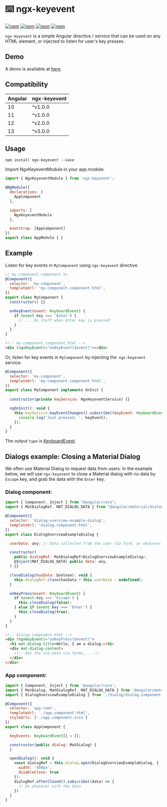 # ⌨️ ngx-keyevent

[![npm](https://img.shields.io/npm/v/ngx-keyevent.svg)](https://www.npmjs.com/package/ngx-keyevent)
[![npm](https://img.shields.io/bundlephobia/min/ngx-keyevent)](https://www.npmjs.com/package/ngx-keyevent)
[![npm](https://img.shields.io/travis/com/yiqu/ngx-keyevent/master)](https://app.travis-ci.com/github/yiqu/ngx-keyevent)
[![npm](https://img.shields.io/npm/dt/ngx-keyevent?color=%23006600&logoColor=%23006600)](https://www.npmjs.com/package/ngx-keyevent)

`ngx-keyevent` is a simple Angular directive / service that can be used on any HTML element, or injected to listen for user's key presses.

## Demo

A demo is available at [here](https://yiqu.github.io/ngx-keyevent/).

## Compatibility

| Angular    | ngx-keyevent |
| -----------| ----------- |
| 10         | ^v1.0.0       |
| 11         | ^v1.0.0        |
| 12         | ^v2.0.0        |
| 13         | ^v3.0.0        |

## Usage

```
npm install ngx-keyevent --save
```

Import NgxKeyeventModule in your app.module:

```javascript
import { NgxKeyeventModule } from 'ngx-keyevent';

@NgModule({
  declarations: [
    AppComponent
  ],

  imports: [
    NgxKeyeventModule
  ],

  bootstrap: [AppComponent]
})
export class AppModule { }
```

## Example

Listen for key events in `MyComponent` using `ngx-keyevent` directive.

```javascript
// my-component.component.ts
@Component({
  selector: 'my-component',
  templateUrl: 'my-component.component.html',
})
export class MyComponent {
  constructor() {}

  onKeyEvent(event: KeyboardEvent) {
    if (event.key === 'Enter') {
      // ... Do stuff when Enter key is pressed
    }
  }
}
```

```html
<!-- my-component.component.html -->
<div (ngxKeyEvent)="onKeyEvent($event)"></div>
```

Or, listen for key events in `MyComponent` by injecting the` ngx-keyevent` service:

```javascript
@Component({
  selector: 'my-component',
  templateUrl: 'my-component.component.html',
})
export class MyComponent implements OnInit {
  
  constructor(private keyService: NgxKeyeventService) {}

  ngOnInit(): void {
    this.keyService.keyEventChanges().subscribe((keyEvent: KeyboardEvent) => {
      console.log('Just pressed: ', keyEvent);
    });
  }
}
```

The output `type` is [KeyboardEvent](https://developer.mozilla.org/en-US/docs/Web/API/KeyboardEvent).


## Dialogs example: Closing a Material Dialog 

We often use Material Dialog to request data from users. In the example below, we will use `ngx-keyevent` to close a Material dialog with no data
by `Escape` key, and grab the data with the `Enter` key. 


### Dialog component:
```javascript
import { Component, Inject } from "@angular/core";
import { MatDialogRef, MAT_DIALOG_DATA } from "@angular/material/dialog";

@Component({
  selector: 'dialog-overview-example-dialog',
  templateUrl: 'dialog.component.html',
})
export class DialogOverviewExampleDialog {

  userData: any; // Data collected from the user via form, or whatever.

  constructor(
    public dialogRef: MatDialogRef<DialogOverviewExampleDialog>,
    @Inject(MAT_DIALOG_DATA) public data: any,
  ) {}

  closeDialog(hasData: boolean): void {
    this.dialogRef.close(hasData ? this.userData : undefined);
  }

  onKeyPress(event: KeyboardEvent) {
    if (event.key === 'Escape') {
      this.closeDialog(false);
    } else if (event.key === 'Enter') {
      this.closeDialog(true);
    }
  }
}
```

```html
<!-- dialog.component.html -->
<div (ngxKeyEvent)="onKeyPress($event)">
  <h1 mat-dialog-title>Hello, I am a dialog.</h1>
  <div mat-dialog-content>
    <!-- Get the use data via forms... -->
  </div>
</div>
```
### App component:
```javascript
import { Component, Inject } from '@angular/core';
import { MatDialog, MatDialogRef, MAT_DIALOG_DATA } from '@angular/material/dialog';
import { DialogOverviewExampleDialog } from './dialog/dialog.component';

@Component({
  selector: 'app-root',
  templateUrl: './app.component.html',
  styleUrls: ['./app.component.scss']
})
export class AppComponent {

  keyEvents: KeyboardEvent[] = [];

  constructor(public dialog: MatDialog) {
  }

  openDialog(): void {
    const dialogRef = this.dialog.open(DialogOverviewExampleDialog, {
      width: '450px',
      disableClose: true
    });
    dialogRef.afterClosed().subscribe((data) => {
      // Do whatever with the data
    })
  }
}
```
